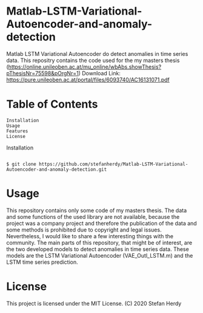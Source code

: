 # Matlab-LSTM-Variational-Autoencoder-and-anomaly-detection


Matlab LSTM Variational Autoencoder do detect anomalies in time series data.
This repositry contains the code used for the my masters thesis (https://online.unileoben.ac.at/mu_online/wbAbs.showThesis?pThesisNr=75598&pOrgNr=1)
Download Link: https://pure.unileoben.ac.at/portal/files/6093740/AC16131071.pdf

# Table of Contents

    Installation
    Usage
    Features
    License

Installation

```shell

$ git clone https://github.com/stefanherdy/Matlab-LSTM-Variational-Autoencoder-and-anomaly-detection.git
```
# Usage

This repository contains only some code of my masters thesis. The data and some functions of the used library are not available, because the project was a company project and therefore the publication of the data and some methods is prohibited due to copyright and legal issues.
Nevertheless, I would like to share a few interesting things with the community.
The main parts of this repository, that might be of interest, are the two developed models to detect anomalies in time series data. These models are the LSTM Variational Autoencoder (VAE_Outl_LSTM.m) and the LSTM time series prediction.


# License

This project is licensed under the MIT License.
(C) 2020 Stefan Herdy
